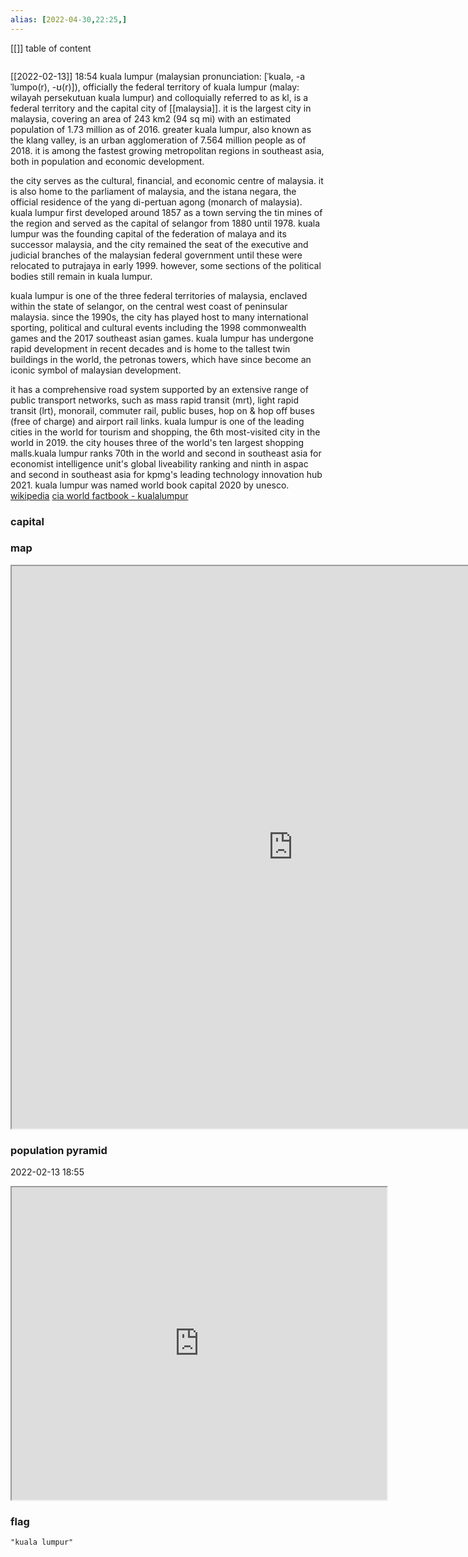 ```yaml
---
alias: [2022-04-30,22:25,]
---
```

[[]]
table of content
```toc
```
[[2022-02-13]] 18:54
kuala lumpur (malaysian pronunciation: [ˈkualə, -a ˈlumpo(r), -ʊ(r)]), officially the federal territory of kuala lumpur (malay: wilayah persekutuan kuala lumpur) and colloquially referred to as kl, is a federal territory and the capital city of [[malaysia]]. it is the largest city in malaysia, covering an area of 243 km2 (94 sq mi) with an estimated population of 1.73 million as of 2016. greater kuala lumpur, also known as the klang valley, is an urban agglomeration of 7.564 million people as of 2018. it is among the fastest growing metropolitan regions in southeast asia, both in population and economic development.

the city serves as the cultural, financial, and economic centre of malaysia. it is also home to the parliament of malaysia, and the istana negara, the official residence of the yang di-pertuan agong (monarch of malaysia). kuala lumpur first developed around 1857 as a town serving the tin mines of the region and served as the capital of selangor from 1880 until 1978. kuala lumpur was the founding capital of the federation of malaya and its successor malaysia, and the city remained the seat of the executive and judicial branches of the malaysian federal government until these were relocated to putrajaya in early 1999. however, some sections of the political bodies still remain in kuala lumpur.

kuala lumpur is one of the three federal territories of malaysia, enclaved within the state of selangor, on the central west coast of peninsular malaysia. since the 1990s, the city has played host to many international sporting, political and cultural events including the 1998 commonwealth games and the 2017 southeast asian games. kuala lumpur has undergone rapid development in recent decades and is home to the tallest twin buildings in the world, the petronas towers, which have since become an iconic symbol of malaysian development.

it has a comprehensive road system supported by an extensive range of public transport networks, such as mass rapid transit (mrt), light rapid transit (lrt), monorail, commuter rail, public buses, hop on & hop off buses (free of charge) and airport rail links. kuala lumpur is one of the leading cities in the world for tourism and shopping, the 6th most-visited city in the world in 2019. the city houses three of the world's ten largest shopping malls.kuala lumpur ranks 70th in the world and second in southeast asia for economist intelligence unit's global liveability ranking and ninth in aspac and second in southeast asia for kpmg's leading technology innovation hub 2021. kuala lumpur was named world book capital 2020 by unesco.
[wikipedia](https://en.wikipedia.org/wiki/kuala%20lumpur)
[cia world factbook - kualalumpur](https://www.cia.gov/the-world-factbook/countries/kualalumpur)
### capital

### map
<iframe src="https://duckduckgo.com/?t=ffab&q=kualalumpur&ia=web&iaxm=about" width="900" height="900" ></iframe>

### population pyramid

2022-02-13 18:55

<iframe src="https://www.populationpyramid.net/kualalumpur/2019/" width="600" height="500" ></iframe>

### flag

```query
"kuala lumpur"
```